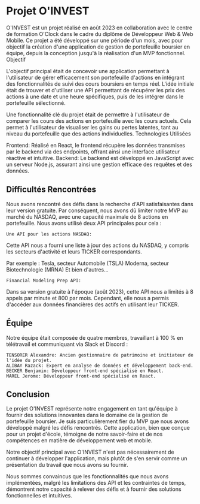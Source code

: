 # Projet O'INVEST

O'INVEST est un projet réalisé en août 2023 en collaboration avec le centre de formation O'Clock dans le cadre du diplôme de Développeur Web & Web Mobile. 
Ce projet a été développé sur une période d'un mois, avec pour objectif la création d'une application de gestion de portefeuille boursier en équipe, depuis la conception jusqu'à la réalisation d'un MVP fonctionnel.
Objectif

L'objectif principal était de concevoir une application permettant à l'utilisateur de gérer efficacement son portefeuille d'actions en intégrant des fonctionnalités de suivi des cours boursiers en temps réel. 
L'idée initiale était de trouver et d'utiliser une API permettant de récupérer les prix des actions à une date et une heure spécifiques, puis de les intégrer dans le portefeuille sélectionné.

Une fonctionnalité clé du projet était de permettre à l'utilisateur de comparer les cours des actions en portefeuille avec les cours actuels. 
Cela permet à l'utilisateur de visualiser les gains ou pertes latentes, tant au niveau du portefeuille que des actions individuelles.
Technologies Utilisées

Frontend: Réalisé en React, le frontend récupère les données transmises par le backend via des endpoints, offrant ainsi une interface utilisateur réactive et intuitive.
Backend: Le backend est développé en JavaScript avec un serveur Node.js, assurant ainsi une gestion efficace des requêtes et des données.

## Difficultés Rencontrées

Nous avons rencontré des défis dans la recherche d'API satisfaisantes dans leur version gratuite. Par conséquent, nous avons dû limiter notre MVP au marché du NASDAQ, avec une capacité maximale de 8 actions en portefeuille. Nous avons utilisé deux API principales pour cela :

    Une API pour les actions NASDAQ: 

Cette API nous a fourni une liste à jour des actions du NASDAQ, y compris les secteurs d'activité et leurs TICKER correspondants. 

Par exemple :
        Tesla, secteur Automobile (TSLA)
        Moderna, secteur Biotechnologie (MRNA)
        Et bien d'autres...

    Financial Modeling Prep API: 
Dans sa version gratuite à l'époque (août 2023), cette API nous a limités à 8 appels par minute et 800 par mois. Cependant, elle nous a permis d'accéder aux données financières des actifs en utilisant leur TICKER.

## Équipe

Notre équipe était composée de quatre membres, travaillant à 100 % en télétravail et communiquant via Slack et Discord :

    TENSORER Alexandre: Ancien gestionnaire de patrimoine et initiateur de l'idée du projet.
    ALIBAY Razack: Expert en analyse de données et développement back-end.
    BECKER Benjamin: Développeur front-end spécialisé en React.
    MAREL Jerome: Développeur front-end spécialisé en React.

## Conclusion

Le projet O'INVEST représente notre engagement en tant qu'équipe à fournir des solutions innovantes dans le domaine de la gestion de portefeuille boursier. 
Je suis particulièrement fier du MVP que nous avons développé malgré les défis rencontrés. 
Cette application, bien que conçue pour un projet d'école, témoigne de notre savoir-faire et de nos compétences en matière de développement web et mobile.

Notre objectif principal avec O'INVEST n'est pas nécessairement de continuer à développer l'application,
 mais plutôt de s'en servir comme un présentation du travail que nous avons su fournir. 

Nous sommes convaincus que les fonctionnalités que nous avons implémentées, malgré les limitations des API et les contraintes de temps, 
démontrent notre capacité à relever des défis et à fournir des solutions fonctionnelles et intuitives.
